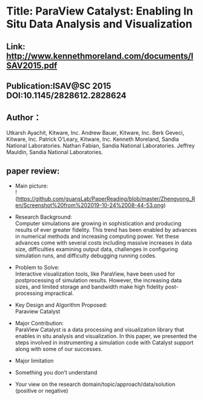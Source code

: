 # Title: ParaView Catalyst: Enabling In Situ Data Analysis and Visualization
## Link: http://www.kennethmoreland.com/documents/ISAV2015.pdf
## Publication:ISAV@SC 2015 DOI:10.1145/2828612.2828624
## Author：
Utkarsh Ayachit,
Kitware, Inc.
Andrew Bauer,
Kitware, Inc.
Berk Geveci,
Kitware, Inc.
Patrick O’Leary,
Kitware, Inc.
Kenneth Moreland,
Sandia National Laboratories.
Nathan Fabian,
Sandia National Laboratories.
Jeffrey Mauldin,
Sandia National Laboratories.
## paper review:
* Main picture:  
!(https://github.com/guansLab/PaperReading/blob/master/Zhengyong_Ren/Screenshot%20from%202019-10-24%2008-44-53.png)
* Research Background:  
Computer simulations are growing in sophistication and producing results of ever greater fidelity. This trend has been
enabled by advances in numerical methods and increasing
computing power. Yet these advances come with several
costs including massive increases in data size, difficulties examining output data, challenges in configuring simulation
runs, and difficulty debugging running codes.

* Problem to Solve:  
Interactive
visualization tools, like ParaView, have been used for postprocessing of simulation results. However, the increasing
data sizes, and limited storage and bandwidth make high
fidelity post-processing impractical.

* Key Design and Algorithm Proposed:  
Paraview Catalyst

* Major Contribution:  
ParaView Catalyst is a data
processing and visualization library that enables in situ analysis and visualization. In this paper, we presented the steps
involved in instrumenting a simulation code with Catalyst
support along with some of our successes.

* Major limitation

* Something you don’t understand

* Your view on the research domain/topic/approach/data/solution (positive or negative)
